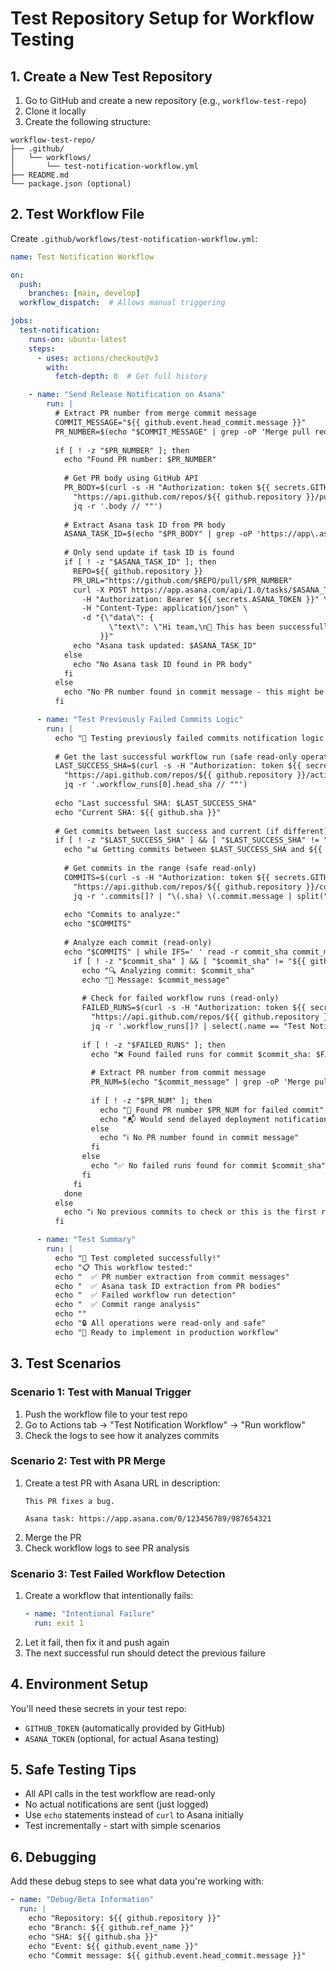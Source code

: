 # Test Repository Setup for Workflow Testing

## 1. Create a New Test Repository

1. Go to GitHub and create a new repository (e.g., `workflow-test-repo`)
2. Clone it locally
3. Create the following structure:

```
workflow-test-repo/
├── .github/
│   └── workflows/
│       └── test-notification-workflow.yml
├── README.md
└── package.json (optional)
```

## 2. Test Workflow File

Create `.github/workflows/test-notification-workflow.yml`:

```yaml
name: Test Notification Workflow

on:
  push:
    branches: [main, develop]
  workflow_dispatch:  # Allows manual triggering

jobs:
  test-notification:
    runs-on: ubuntu-latest
    steps:
      - uses: actions/checkout@v3
        with:
          fetch-depth: 0  # Get full history

    - name: "Send Release Notification on Asana"
        run: |
          # Extract PR number from merge commit message
          COMMIT_MESSAGE="${{ github.event.head_commit.message }}"
          PR_NUMBER=$(echo "$COMMIT_MESSAGE" | grep -oP 'Merge pull request #(\d+)' | grep -oP '\d+')
          
          if [ ! -z "$PR_NUMBER" ]; then
            echo "Found PR number: $PR_NUMBER"
            
            # Get PR body using GitHub API
            PR_BODY=$(curl -s -H "Authorization: token ${{ secrets.GITHUB_TOKEN }}" \
              "https://api.github.com/repos/${{ github.repository }}/pulls/$PR_NUMBER" | \
              jq -r '.body // ""')
            
            # Extract Asana task ID from PR body
            ASANA_TASK_ID=$(echo "$PR_BODY" | grep -oP 'https://app\.asana\.com/.*/(?:task|item)/(\d+)' | grep -oP '\d+$')
            
            # Only send update if task ID is found
            if [ ! -z "$ASANA_TASK_ID" ]; then
              REPO=${{ github.repository }}
              PR_URL="https://github.com/$REPO/pull/$PR_NUMBER"
              curl -X POST https://app.asana.com/api/1.0/tasks/$ASANA_TASK_ID/stories \
                -H "Authorization: Bearer ${{ secrets.ASANA_TOKEN }}" \
                -H "Content-Type: application/json" \
                -d "{\"data\": {
                      \"text\": \"Hi team,\n🚀 This has been successfully deployed to debug/beta!\n🔗 PR Link: $PR_URL\"
                    }}"
              echo "Asana task updated: $ASANA_TASK_ID"
            else
              echo "No Asana task ID found in PR body"
            fi
          else
            echo "No PR number found in commit message - this might be a direct push"
          fi

      - name: "Test Previously Failed Commits Logic"
        run: |
          echo "🧪 Testing previously failed commits notification logic..."
          
          # Get the last successful workflow run (safe read-only operation)
          LAST_SUCCESS_SHA=$(curl -s -H "Authorization: token ${{ secrets.GITHUB_TOKEN }}" \
            "https://api.github.com/repos/${{ github.repository }}/actions/runs?branch=${{ github.ref_name }}&status=success&per_page=1" | \
            jq -r '.workflow_runs[0].head_sha // ""')
          
          echo "Last successful SHA: $LAST_SUCCESS_SHA"
          echo "Current SHA: ${{ github.sha }}"
          
          # Get commits between last success and current (if different)
          if [ ! -z "$LAST_SUCCESS_SHA" ] && [ "$LAST_SUCCESS_SHA" != "${{ github.sha }}" ]; then
            echo "📊 Getting commits between $LAST_SUCCESS_SHA and ${{ github.sha }}"
            
            # Get commits in the range (safe read-only)
            COMMITS=$(curl -s -H "Authorization: token ${{ secrets.GITHUB_TOKEN }}" \
              "https://api.github.com/repos/${{ github.repository }}/compare/$LAST_SUCCESS_SHA...${{ github.sha }}" | \
              jq -r '.commits[]? | "\(.sha) \(.commit.message | split("\n")[0])"' || echo "")
            
            echo "Commits to analyze:"
            echo "$COMMITS"
            
            # Analyze each commit (read-only)
            echo "$COMMITS" | while IFS=' ' read -r commit_sha commit_message; do
              if [ ! -z "$commit_sha" ] && [ "$commit_sha" != "${{ github.sha }}" ]; then
                echo "🔍 Analyzing commit: $commit_sha"
                echo "📝 Message: $commit_message"
                
                # Check for failed workflow runs (read-only)
                FAILED_RUNS=$(curl -s -H "Authorization: token ${{ secrets.GITHUB_TOKEN }}" \
                  "https://api.github.com/repos/${{ github.repository }}/actions/runs?head_sha=$commit_sha&status=failure" | \
                  jq -r '.workflow_runs[]? | select(.name == "Test Notification Workflow") | .id' || echo "")
                
                if [ ! -z "$FAILED_RUNS" ]; then
                  echo "❌ Found failed runs for commit $commit_sha: $FAILED_RUNS"
                  
                  # Extract PR number from commit message
                  PR_NUM=$(echo "$commit_message" | grep -oP 'Merge pull request #(\d+)' | grep -oP '\d+' || echo "")
                  
                  if [ ! -z "$PR_NUM" ]; then
                    echo "🔗 Found PR number $PR_NUM for failed commit"
                    echo "📬 Would send delayed deployment notification for PR #$PR_NUM"
                  else
                    echo "ℹ️ No PR number found in commit message"
                  fi
                else
                  echo "✅ No failed runs found for commit $commit_sha"
                fi
              fi
            done
          else
            echo "ℹ️ No previous commits to check or this is the first run"
          fi

      - name: "Test Summary"
        run: |
          echo "🎉 Test completed successfully!"
          echo "📋 This workflow tested:"
          echo "  ✅ PR number extraction from commit messages"
          echo "  ✅ Asana task ID extraction from PR bodies"
          echo "  ✅ Failed workflow run detection"
          echo "  ✅ Commit range analysis"
          echo ""
          echo "🔒 All operations were read-only and safe"
          echo "🚀 Ready to implement in production workflow"
```

## 3. Test Scenarios

### Scenario 1: Test with Manual Trigger
1. Push the workflow file to your test repo
2. Go to Actions tab → "Test Notification Workflow" → "Run workflow"
3. Check the logs to see how it analyzes commits

### Scenario 2: Test with PR Merge
1. Create a test PR with Asana URL in description:
   ```
   This PR fixes a bug.
   
   Asana task: https://app.asana.com/0/123456789/987654321
   ```
2. Merge the PR
3. Check workflow logs to see PR analysis

### Scenario 3: Test Failed Workflow Detection
1. Create a workflow that intentionally fails:
   ```yaml
   - name: "Intentional Failure"
     run: exit 1
   ```
2. Let it fail, then fix it and push again
3. The next successful run should detect the previous failure

## 4. Environment Setup

You'll need these secrets in your test repo:
- `GITHUB_TOKEN` (automatically provided by GitHub)
- `ASANA_TOKEN` (optional, for actual Asana testing)

## 5. Safe Testing Tips

- All API calls in the test workflow are read-only
- No actual notifications are sent (just logged)
- Use `echo` statements instead of `curl` to Asana initially
- Test incrementally - start with simple scenarios

## 6. Debugging

Add these debug steps to see what data you're working with:

```yaml
- name: "Debug/Beta Information"
  run: |
    echo "Repository: ${{ github.repository }}"
    echo "Branch: ${{ github.ref_name }}"
    echo "SHA: ${{ github.sha }}"
    echo "Event: ${{ github.event_name }}"
    echo "Commit message: ${{ github.event.head_commit.message }}"
```
